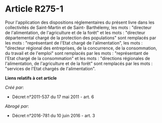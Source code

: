 # Article R275-1

Pour l'application des dispositions réglementaires du présent livre dans les collectivités de Saint-Martin et de Saint-
Barthélemy, les mots : "directeur de l'alimentation, de l'agriculture et de la forêt" et les mots : "directeur départemental
chargé de la protection des populations" sont remplacés par les mots : "représentant de l'Etat chargé de l'alimentation", les
mots : "directeur régional des entreprises, de la concurrence, de la consommation, du travail et de l'emploi" sont remplacés
par les mots : "représentant de l'Etat chargé de la consommation" et les mots : "directions régionales de l'alimentation, de
l'agriculture et de la forêt" sont remplacés par les mots : "services de l'Etat chargés de l'alimentation".

**Liens relatifs à cet article**

_Créé par_:

  - Décret n°2011-537 du 17 mai 2011 - art. 6

_Abrogé par_:

  - Décret n°2016-781 du 10 juin 2016 - art. 3
